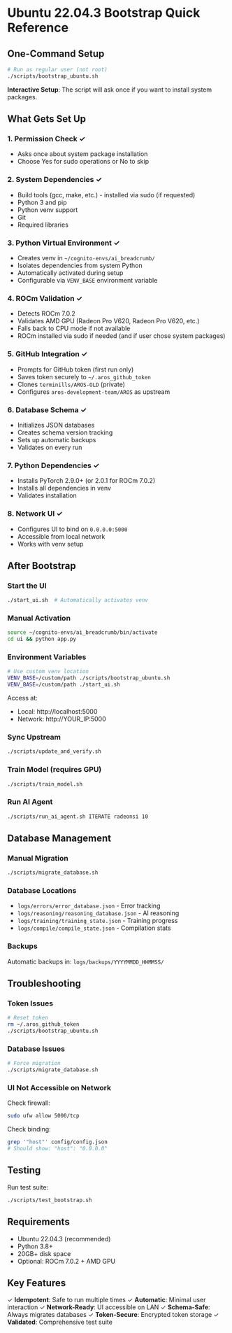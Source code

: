 # Ubuntu 22.04.3 Bootstrap Quick Reference

## One-Command Setup

```bash
# Run as regular user (not root)
./scripts/bootstrap_ubuntu.sh
```

**Interactive Setup**: The script will ask once if you want to install system packages.

## What Gets Set Up

### 1. Permission Check ✓
- Asks once about system package installation
- Choose Yes for sudo operations or No to skip

### 2. System Dependencies ✓
- Build tools (gcc, make, etc.) - installed via sudo (if requested)
- Python 3 and pip
- Python venv support
- Git
- Required libraries

### 3. Python Virtual Environment ✓
- Creates venv in `~/cognito-envs/ai_breadcrumb/`
- Isolates dependencies from system Python
- Automatically activated during setup
- Configurable via `VENV_BASE` environment variable

### 4. ROCm Validation ✓
- Detects ROCm 7.0.2
- Validates AMD GPU (Radeon Pro V620, Radeon Pro V620, etc.)
- Falls back to CPU mode if not available
- ROCm installed via sudo if needed (and if user chose system packages)

### 5. GitHub Integration ✓
- Prompts for GitHub token (first run only)
- Saves token securely to `~/.aros_github_token`
- Clones `terminills/AROS-OLD` (private)
- Configures `aros-development-team/AROS` as upstream

### 6. Database Schema ✓
- Initializes JSON databases
- Creates schema version tracking
- Sets up automatic backups
- Validates on every run

### 7. Python Dependencies ✓
- Installs PyTorch 2.9.0+ (or 2.0.1 for ROCm 7.0.2)
- Installs all dependencies in venv
- Validates installation

### 8. Network UI ✓
- Configures UI to bind on `0.0.0.0:5000`
- Accessible from local network
- Works with venv setup

## After Bootstrap

### Start the UI
```bash
./start_ui.sh  # Automatically activates venv
```

### Manual Activation
```bash
source ~/cognito-envs/ai_breadcrumb/bin/activate
cd ui && python app.py
```

### Environment Variables
```bash
# Use custom venv location
VENV_BASE=/custom/path ./scripts/bootstrap_ubuntu.sh
VENV_BASE=/custom/path ./start_ui.sh
```

Access at:
- Local: http://localhost:5000
- Network: http://YOUR_IP:5000

### Sync Upstream
```bash
./scripts/update_and_verify.sh
```

### Train Model (requires GPU)
```bash
./scripts/train_model.sh
```

### Run AI Agent
```bash
./scripts/run_ai_agent.sh ITERATE radeonsi 10
```

## Database Management

### Manual Migration
```bash
./scripts/migrate_database.sh
```

### Database Locations
- `logs/errors/error_database.json` - Error tracking
- `logs/reasoning/reasoning_database.json` - AI reasoning
- `logs/training/training_state.json` - Training progress
- `logs/compile/compile_state.json` - Compilation stats

### Backups
Automatic backups in: `logs/backups/YYYYMMDD_HHMMSS/`

## Troubleshooting

### Token Issues
```bash
# Reset token
rm ~/.aros_github_token
./scripts/bootstrap_ubuntu.sh
```

### Database Issues
```bash
# Force migration
./scripts/migrate_database.sh
```

### UI Not Accessible on Network
Check firewall:
```bash
sudo ufw allow 5000/tcp
```

Check binding:
```bash
grep '"host"' config/config.json
# Should show: "host": "0.0.0.0"
```

## Testing

Run test suite:
```bash
./scripts/test_bootstrap.sh
```

## Requirements

- Ubuntu 22.04.3 (recommended)
- Python 3.8+
- 20GB+ disk space
- Optional: ROCm 7.0.2 + AMD GPU

## Key Features

✓ **Idempotent**: Safe to run multiple times
✓ **Automatic**: Minimal user interaction
✓ **Network-Ready**: UI accessible on LAN
✓ **Schema-Safe**: Always migrates databases
✓ **Token-Secure**: Encrypted token storage
✓ **Validated**: Comprehensive test suite
